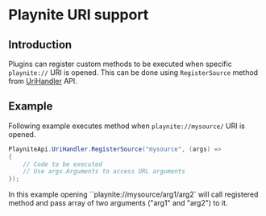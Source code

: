 Playnite URI support
=====================

Introduction
---------------------

Plugins can register custom methods to be executed when specific `playnite://` URI is opened. This can be done using `RegisterSource` method from [UriHandler](xref:Playnite.SDK.IPlayniteAPI.UriHandler) API.

Example
---------------------

Following example executes method when `playnite://mysource/` URI is opened.

```csharp
PlayniteApi.UriHandler.RegisterSource("mysource", (args) =>
{
    // Code to be executed
    // Use args.Arguments to access URL arguments
});
```

In this example opening ``playnite://mysource/arg1/arg2` will call registered method and pass array of two arguments ("arg1" and "arg2") to it.